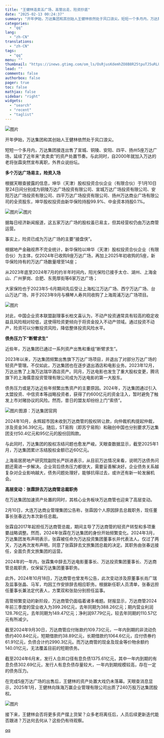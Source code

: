 ```yaml
---
title: "王健林连卖五广场，高管出走、险资抄底"
date: "2025-02-13 00:24:37"
summary: "开年伊始，万达集团和其创始人王健林依然处于风口浪尖。短短一个多月内，万达集团接连出售了宣城、铜陵、安..."
categories:
  - "qq"
lang:
  - "zh-CN"
translations:
  - "zh-CN"
tags:
  - "qq"
menu: ""
thumbnail: "https://inews.gtimg.com/om_ls/OsRjusKdemhZO8B8R25tpuTJ5uRLUHkK1hy4CdWSTIF7EAA_640360/0"
lead: ""
comments: false
authorbox: false
pager: true
toc: false
mathjax: false
sidebar: "right"
widgets:
  - "search"
  - "recent"
  - "taglist"
---
```


![图片](https://inews.gtimg.com/om_bt/O4Z6Z3bMKiV0ZonYeurunXDqjrca7T9SiXxmYPebmNaPAAA/641)

开年伊始，万达集团和其创始人王健林依然处于风口浪尖。  


短短一个多月内，万达集团接连出售了宣城、铜陵、安阳、四平、扬州5座万达广场，延续了近年来“卖卖卖”的资产处置节奏。与此同时，自2000年就加入万达的老将张霖突然宣布离职，外界众说纷坛。

**多个万达广场易主，险资入场**

根据天眼查披露的信息，坤华（天津）股权投资合伙企业（有限合伙）于1月10日至24日间分别成为铜陵万达广场投资有限公司、宣城万达广场投资有限公司、安阳万达广场投资有限公司、四平万达广场投资有限公司、扬州万达商业广场有限公司的全资股东，坤华股权投资由新华保险持股99.9%、中金资本持股0.1%。

![图片](https://inews.gtimg.com/om_bt/OcDdGiAtZncJGHUgS_KjTmz_uhhv_b8afTz72D9GK_3eIAA/641)![图片](https://inews.gtimg.com/om_bt/OYa_XjHsRSQa5I6fDvJH3CWKLERmNkztGs0l96dKkFqAcAA/641)

据每日经济新闻报道，这五家万达广场的股权虽已易主，但其经营权仍由万达商管运营。

事实上，险资已成为万达广场的主要“接盘侠”。

根据地产金融视界不完全统计，新华保险以坤华（天津）股权投资合伙企业（有限合伙）为主体，仅2024年已收购9座万达广场，再加上2025年初收购的5座，新华保险持有的万达广场数量增至14座；

从2023年底至2024年7月的约半年时间内，阳光保险已接手太仓、湖州、上海金山、广州萝岗、合肥、东莞厚街等6家万达广场；

大家保险也于2023年5-6月期间先后受让上海松江万达广场、西宁万达广场、台山万达广场，并于2023年9月与横琴人寿共同收购了上海周浦万达广场项目。

![图片](https://inews.gtimg.com/om_bt/OBJKognD9jRiICG-ImVsuUstSxNXkMAqu_RHek1RflGdAAA/641)

对此，中国企业资本联盟副理事长柏文喜认为，不动产投资通常具有较高的稳定收益且风险相对较低，这使得险资更倾向于将资金投入不动产领域。通过投资不动产，险资可以分散投资风险，降低整体投资风险水平。

**债务压力下“断臂求生”**

近些年，万达集团已通过一系列资产出售和重组“断臂求生”。

2023年以来，万达集团频繁出售旗下万达广场项目，并退出了对部分万达广场的轻资产管理。不仅如此，万达集团也在逐步退出酒店和电影业务。2023年12月，万达出售了上海万达瑞华酒店资产。同月，万达电影也发生了重大股权变更，腾讯旗下的上海儒意投资管理有限公司成为万达电影的第一大股东。

债务压力或是万达近些年频繁出售资产的主要原因。2024年，万达集团通过引入太盟投资、中信资本等战略投资者，获得了约600亿元的资金注入，暂时避免了触发上市对赌协议的风险。然而，昔日的盟友却纷纷上门“索债”。

![图片](https://inews.gtimg.com/om_bt/OdgmWa2SG1DDHQDSgeX7IsMJO_rkaazpK9t3hEQVA0rv4AA/641)图源：万达集团官网

2024年10月，永辉超市因未收到万达商管的股权转让款，向仲裁机构提起仲裁，涉及资金36.39亿元。随后，ST易购（即苏宁易购）和融创中国也分别要求万达集团支付50.4亿元和95亿元的股份回购款。

与此同时，万达集团的股权冻结问题也愈发严峻。天眼查数据显示，截至2025年1月，万达集团累计冻结股权金额已近60亿元。

上海易居房地产研究院副院长严跃进表示，从目前万达情况来看，说明万达债务问题还需进一步解决。企业背后债务压力都很大，需要妥善解决好。企业债务关系越复杂对企业影响越大，债务问题处理好，能够抗得过去，或许还有新一轮发展机会。

**高层变动：张霖辞去万达商管总裁职务**

在万达集团加速资产处置的同时，其核心业务板块万达商管也迎来了高层变动。

2月10日，大连万达商业管理集团公告称，张霖因个人原因辞去总裁职务，现任董事长张春远为本次新任总裁。

张霖自2017年起担任万达商管总裁，期间主导了万达商管的轻资产转型和多项重要战略调整。然而，2024年张霖在万达集团的身份开始频繁变化。2024年3月，万达集团发布声明表示，张霖被任命为万达投资集团董事长并代表法人。仅过了两天，万达再次发布声明，同意了张霖辞去文旅集团总裁的决定。其职务由张春远接任，全面负责文旅集团的运营。

2024年的一年内，张霖集中辞去万达电影董事长、万达投资集团董事长、万达商管总裁职责，仅保留万达集团董事职务。

此外，2024年10月18日，万达商管也曾发布公告，此次变动涉及原董事长肖广瑞及监事张晶、马军，均因工作安排辞去相应职务。根据新任职人员清单，张春远担任董事长兼法定代表人，方栗双和张勍分别担任监事。

高管频繁变动的新阶段，万达商管仍面临着诸多难题。财报显示，万达商管2024年前三季度的营业收入为399.26亿元，去年同期为388.26亿元；期内营业利润128.76亿元，去年同期为149.47亿元；净利润97.79亿元，较去年同期的110.57亿元有所减少。

截至2024年9月30日，万达商管应付账款约109.73亿元，一年内到期的非流动负债约400.84亿元，短期借款约38.89亿元，长期借款约1064.6亿元，应付债券约61.91亿元，负债合计约2990.3亿元。而万达商管的现金及现金等价物余额约140.01亿元，无法覆盖目前的短期债务。

截至2024年6月末，发行人合并口径有息负债1375.61亿元，其中一年内到期的有息负债302.69亿元，发行人有息负债存量较大，一年内到期规模较高，存在一定的债务压力。

在完成5座万达广场的出售后，王健林的资产处置大戏仍未落幕。天眼查消息显示，2025年1月，王健林向珠海万赢企业管理有限公司出质了240万股万达集团股权。

![图片](https://inews.gtimg.com/om_bt/Oz2bUBUGL2kNCWRMieIAQ6ZWyqgxzmMKak6S1PPGlynEQAA/641)

接下来，王健林会否将更多资产摆上货架？众多老将离任后，人员后续更新迭代能否跟进？万达何去何从？这些仍有待观察。

[qq](https://new.qq.com/rain/a/20250213A0094C00)
